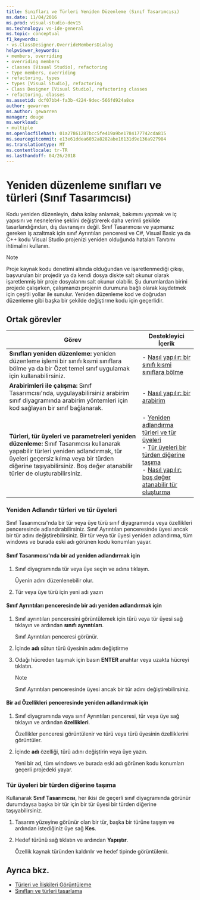 ```yaml
---
title: Sınıfları ve Türleri Yeniden Düzenleme (Sınıf Tasarımcısı)
ms.date: 11/04/2016
ms.prod: visual-studio-dev15
ms.technology: vs-ide-general
ms.topic: conceptual
f1_keywords:
- vs.ClassDesigner.OverrideMembersDialog
helpviewer_keywords:
- members, overriding
- overriding members
- classes [Visual Studio], refactoring
- type members, overriding
- refactoring, types
- types [Visual Studio], refactoring
- Class Designer [Visual Studio], refactoring classes
- refactoring, classes
ms.assetid: dcf07bb4-fa3b-4224-9dec-566fd924a8ce
author: gewarren
ms.author: gewarren
manager: douge
ms.workload:
- multiple
ms.openlocfilehash: 01a27861287bcc5fe419a9be1784177742cda815
ms.sourcegitcommit: e13e61ddea6032a8282abe16131d9e136a927984
ms.translationtype: MT
ms.contentlocale: tr-TR
ms.lasthandoff: 04/26/2018
---
```

# <a name="refactoring-classes-and-types-class-designer"></a>Yeniden düzenleme sınıfları ve türleri (Sınıf Tasarımcısı)

Kodu yeniden düzenleyin, daha kolay anlamak, bakımını yapmak ve iç yapısını ve nesnelerine şeklini değiştirerek daha verimli şekilde tasarlandığından, dış davranışını değil. Sınıf Tasarımcısı ve yapmanız gereken iş azaltmak için sınıf Ayrıntıları penceresi ve C#, Visual Basic ya da C++ kodu Visual Studio projenizi yeniden olduğunda hataları Tanıtımı ihtimalini kullanın.

> [!NOTE]
> Proje kaynak kodu denetimi altında olduğundan ve işaretlenmediği çıkışı, başvurulan bir projedir ya da kendi dosya diskte salt okunur olarak işaretlenmiş bir proje dosyalarını salt okunur olabilir. Şu durumlardan birini projede çalışırken, çalışmanızı projenin durumuna bağlı olarak kaydetmek için çeşitli yollar ile sunulur. Yeniden düzenleme kod ve doğrudan düzenleme gibi başka bir şekilde değiştirme kodu için geçerlidir.

## <a name="common-tasks"></a>Ortak görevler

|Görev|Destekleyici İçerik|
|----------|------------------------|
|**Sınıfları yeniden düzenleme:** yeniden düzenleme işlemi bir sınıfı kısmi sınıflara bölme ya da bir Özet temel sınıf uygulamak için kullanabilirsiniz.|-   [Nasıl yapılır: bir sınıfı kısmi sınıflara bölme](how-to-split-a-class-into-partial-classes.md)|
|**Arabirimleri ile çalışma:** Sınıf Tasarımcısı'nda, uygulayabilirsiniz arabirim sınıf diyagramında arabirim yöntemleri için kod sağlayan bir sınıf bağlanarak.|-   [Nasıl yapılır: bir arabirim](how-to-implement-an-interface.md)|
|**Türleri, tür üyeleri ve parametreleri yeniden düzenleme:** Sınıf Tasarımcısı kullanarak yapabilir türleri yeniden adlandırmak, tür üyeleri geçersiz kılma veya bir türden diğerine taşıyabilirsiniz. Boş değer atanabilir türler de oluşturabilirsiniz.|-   [Yeniden adlandırma türleri ve tür üyeleri](refactoring-classes-and-types.md#RenamingTypesAndMembers)<br />-   [Tür üyeleri bir türden diğerine taşıma](refactoring-classes-and-types.md#MovingTypeMembers)<br />-   [Nasıl yapılır: boş değer atanabilir tür oluşturma](how-to-create-a-nullable-type.md)|

### <a name="rename-types-and-type-members"></a>Yeniden Adlandır türleri ve tür üyeleri

Sınıf Tasarımcısı'nda bir tür veya üye türü sınıf diyagramında veya özellikleri penceresinde adlandırabilirsiniz. Sınıf Ayrıntıları penceresinde üyesi ancak bir tür adını değiştirebilirsiniz. Bir tür veya tür üyesi yeniden adlandırma, tüm windows ve burada eski adı görünen kodu konumları yayar.

#### <a name="to-rename-a-name-in-the-class-designer"></a>Sınıf Tasarımcısı'nda bir ad yeniden adlandırmak için

1.  Sınıf diyagramında tür veya üye seçin ve adına tıklayın.

     Üyenin adını düzenlenebilir olur.

2.  Tür veya üye türü için yeni adı yazın

#### <a name="to-rename-a-name-in-the-class-details-window"></a>Sınıf Ayrıntıları penceresinde bir adı yeniden adlandırmak için

1.  Sınıf ayrıntıları penceresini görüntülemek için türü veya tür üyesi sağ tıklayın ve ardından **sınıfı ayrıntıları**.

     Sınıf Ayrıntıları penceresi görünür.

2.  İçinde **adı** sütun türü üyesinin adını değiştirme

3.  Odağı hücreden taşımak için basın **ENTER** anahtar veya uzakta hücreyi tıklatın.

    > [!NOTE]
    > Sınıf Ayrıntıları penceresinde üyesi ancak bir tür adını değiştirebilirsiniz.

#### <a name="to-rename-a-name-in-the-properties-window"></a>Bir ad Özellikleri penceresinde yeniden adlandırmak için

1.  Sınıf diyagramında veya sınıf Ayrıntıları penceresi, tür veya üye sağ tıklayın ve ardından **özellikleri**.

     Özellikler penceresi görüntülenir ve türü veya türü üyesinin özelliklerini görüntüler.

2.  İçinde **adı** özelliği, türü adını değiştirin veya üye yazın.

     Yeni bir ad, tüm windows ve burada eski adı görünen kodu konumları geçerli projedeki yayar.

### <a name="move-type-members-from-one-type-to-another"></a>Tür üyeleri bir türden diğerine taşıma

Kullanarak **Sınıf Tasarımcısı**, her ikisi de geçerli sınıf diyagramında görünür durumdaysa başka bir tür için bir tür üyesi bir türden diğerine taşıyabilirsiniz.

1.  Tasarım yüzeyine görünür olan bir tür, başka bir türüne taşıyın ve ardından istediğiniz üye sağ **Kes**.

2.  Hedef türünü sağ tıklatın ve ardından **Yapıştır**.

     Özellik kaynak türünden kaldırılır ve hedef tipinde görüntülenir.

## <a name="see-also"></a>Ayrıca bkz.

- [Türleri ve İlişkileri Görüntüleme](viewing-types-and-relationships.md)
- [Sınıfları ve türleri tasarlama](designing-classes-and-types.md)
